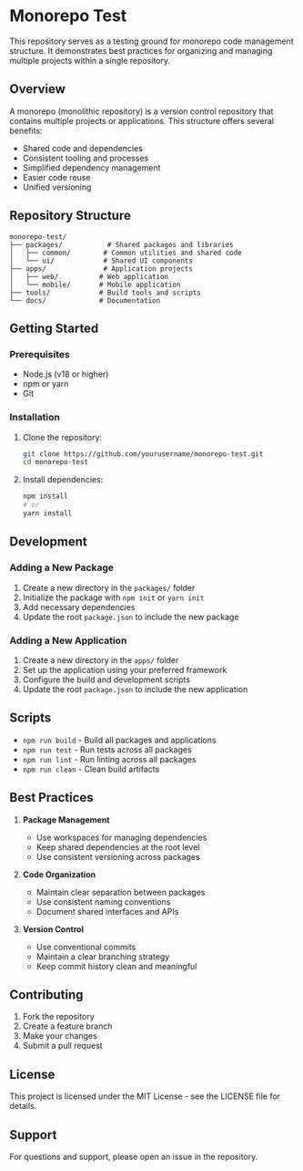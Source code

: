 # Monorepo Test

This repository serves as a testing ground for monorepo code management structure. It demonstrates best practices for organizing and managing multiple projects within a single repository.

## Overview

A monorepo (monolithic repository) is a version control repository that contains multiple projects or applications. This structure offers several benefits:

- Shared code and dependencies
- Consistent tooling and processes
- Simplified dependency management
- Easier code reuse
- Unified versioning

## Repository Structure

```
monorepo-test/
├── packages/           # Shared packages and libraries
│   ├── common/        # Common utilities and shared code
│   └── ui/            # Shared UI components
├── apps/              # Application projects
│   ├── web/          # Web application
│   └── mobile/       # Mobile application
├── tools/            # Build tools and scripts
└── docs/             # Documentation
```

## Getting Started

### Prerequisites

- Node.js (v18 or higher)
- npm or yarn
- Git

### Installation

1. Clone the repository:
   ```bash
   git clone https://github.com/yourusername/monorepo-test.git
   cd monorepo-test
   ```

2. Install dependencies:
   ```bash
   npm install
   # or
   yarn install
   ```

## Development

### Adding a New Package

1. Create a new directory in the `packages/` folder
2. Initialize the package with `npm init` or `yarn init`
3. Add necessary dependencies
4. Update the root `package.json` to include the new package

### Adding a New Application

1. Create a new directory in the `apps/` folder
2. Set up the application using your preferred framework
3. Configure the build and development scripts
4. Update the root `package.json` to include the new application

## Scripts

- `npm run build` - Build all packages and applications
- `npm run test` - Run tests across all packages
- `npm run lint` - Run linting across all packages
- `npm run clean` - Clean build artifacts

## Best Practices

1. **Package Management**
   - Use workspaces for managing dependencies
   - Keep shared dependencies at the root level
   - Use consistent versioning across packages

2. **Code Organization**
   - Maintain clear separation between packages
   - Use consistent naming conventions
   - Document shared interfaces and APIs

3. **Version Control**
   - Use conventional commits
   - Maintain a clear branching strategy
   - Keep commit history clean and meaningful

## Contributing

1. Fork the repository
2. Create a feature branch
3. Make your changes
4. Submit a pull request

## License

This project is licensed under the MIT License - see the LICENSE file for details.

## Support

For questions and support, please open an issue in the repository.

